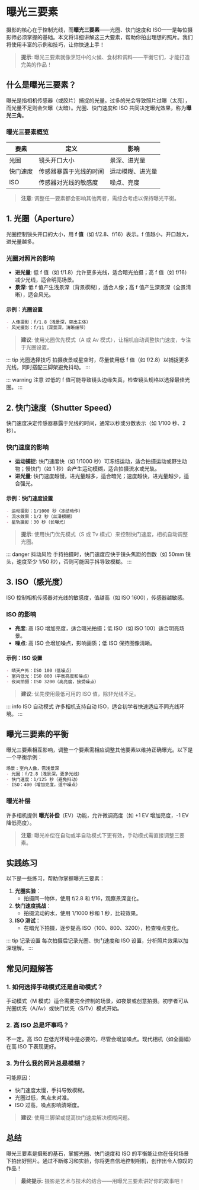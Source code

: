 
# 曝光三要素

摄影的核心在于控制光线，而**曝光三要素**——光圈、快门速度和 ISO——是每位摄影师必须掌握的基础。本文将详细讲解这三大要素，帮助你拍出理想的照片。我们将使用丰富的示例和技巧，让你快速上手！

> **提示**: 曝光三要素就像烹饪中的火候、食材和调料——平衡它们，才能打造完美的作品！

## 什么是曝光三要素？

曝光是指相机传感器（或胶片）捕捉的光量。过多的光会导致照片过曝（太亮），而光量不足则会欠曝（太暗）。光圈、快门速度和 ISO 共同决定曝光效果，称为**曝光三角**。

### 曝光三要素概览

| 要素       | 定义                                   | 影响                             |
|------------|---------------------------------------|----------------------------------|
| 光圈       | 镜头开口大小                           | 景深、进光量                     |
| 快门速度   | 传感器暴露于光线的时间                 | 运动模糊、进光量                 |
| ISO        | 传感器对光线的敏感度                   | 噪点、亮度                       |

> **注意**: 调整任一要素都会影响其他两者，需综合考虑以保持曝光平衡。

## 1. 光圈（Aperture）

光圈控制镜头开口的大小，用 **f 值**（如 f/2.8、f/16）表示。f 值越小，开口越大，进光量越多。

### 光圈对照片的影响

- **进光量**: 低 f 值（如 f/1.8）允许更多光线，适合暗光拍摄；高 f 值（如 f/16）减少光线，适合明亮场景。
- **景深**: 低 f 值产生浅景深（背景模糊），适合人像；高 f 值产生深景深（全景清晰），适合风光。

#### 示例：光圈设置

```markdown
- 人像摄影：f/1.8（浅景深，突出主体）
- 风光摄影：f/11（深景深，清晰细节）
```

> **建议**: 使用光圈优先模式（A 或 Av 模式），让相机自动调整快门速度，专注于光圈设置。

::: tip 光圈选择技巧
拍摄夜景或星空时，尽量使用低 f 值（如 f/2.8）以捕捉更多光线，同时搭配三脚架避免抖动。
:::

::: warning 注意
过低的 f 值可能导致镜头边缘失真，检查镜头规格以选择最佳光圈。
:::

## 2. 快门速度（Shutter Speed）

快门速度决定传感器暴露于光线的时间，通常以秒或分数表示（如 1/100 秒、2 秒）。

### 快门速度的影响

- **运动捕捉**: 快门速度快（如 1/1000 秒）可冻结运动，适合拍摄运动或野生动物；慢快门（如 1 秒）会产生运动模糊，适合拍摄流水或光轨。
- **进光量**: 快门速度越慢，进光量越多，适合暗光；速度越快，进光量越少，适合强光。

#### 示例：快门速度设置

```markdown
- 运动摄影：1/1000 秒（冻结动作）
- 流水效果：1/2 秒（丝滑模糊）
- 星轨摄影：30 秒（长曝光）
```

> **提示**: 使用快门优先模式（S 或 Tv 模式）来控制快门速度，相机自动调整光圈。

::: danger 抖动风险
手持拍摄时，快门速度应快于镜头焦距的倒数（如 50mm 镜头，速度至少 1/50 秒），否则可能因手抖导致模糊。
:::

## 3. ISO（感光度）

ISO 控制相机传感器对光线的敏感度，值越高（如 ISO 1600），传感器越敏感。

### ISO 的影响

- **亮度**: 高 ISO 增加亮度，适合暗光拍摄；低 ISO（如 ISO 100）适合明亮场景。
- **噪点**: 高 ISO 会增加噪点，影响画质；低 ISO 保持图像清晰。

#### 示例：ISO 设置

```markdown
- 晴天户外：ISO 100（低噪点）
- 室内低光：ISO 800（平衡亮度和噪点）
- 夜间拍摄：ISO 3200（高亮度，接受噪点）
```

> **建议**: 优先使用最低可用的 ISO 值，除非光线不足。

::: info ISO 自动模式
许多相机支持自动 ISO，适合初学者快速适应不同光线环境。
:::

## 曝光三要素的平衡

曝光三要素相互影响，调整一个要素需相应调整其他要素以维持正确曝光。以下是一个平衡示例：

```markdown
场景：室内人像，需浅景深
- 光圈：f/2.8（浅景深，更多光线）
- 快门速度：1/125 秒（避免抖动）
- ISO：400（增加亮度，适中噪点）
```

### 曝光补偿

许多相机提供 **曝光补偿**（EV）功能，允许微调亮度（如 +1 EV 增加亮度，-1 EV 降低亮度）。

> **注意**: 曝光补偿在自动或半自动模式下更有效，手动模式需直接调整三要素。

## 实践练习

以下是一些练习，帮助你掌握曝光三要素：

1. **光圈实验**：
   - 拍摄同一物体，使用 f/2.8 和 f/16，观察景深变化。
2. **快门速度挑战**：
   - 拍摄流动的水，使用 1/1000 秒和 1 秒，比较效果。
3. **ISO 测试**：
   - 在暗光下拍摄，逐步提高 ISO（100、800、3200），检查噪点变化。

::: tip 记录设置
每次拍摄后记录光圈、快门速度和 ISO 设置，分析照片效果以加深理解。
:::

## 常见问题解答

### 1. 如何选择手动模式还是自动模式？

手动模式（M 模式）适合需要完全控制的场景，如夜景或创意拍摄。初学者可从光圈优先（A/Av）或快门优先（S/Tv）模式开始。

### 2. 高 ISO 总是坏事吗？

不一定。高 ISO 在低光环境中是必要的，尽管会增加噪点。现代相机（如全画幅）在高 ISO 下表现更好。

### 3. 为什么我的照片总是模糊？

可能原因：
- 快门速度太慢，手抖导致模糊。
- 光圈过低，焦点未对准。
- ISO 过高，噪点影响清晰度。

> **建议**: 使用三脚架或提高快门速度解决模糊问题。

## 总结

曝光三要素是摄影的基石，掌握光圈、快门速度和 ISO 的平衡能让你在任何场景下拍出好照片。通过不断练习和实验，你将更自信地控制相机，创作出令人惊叹的作品！

> **最终提示**: 摄影是艺术与技术的结合——用曝光三要素讲好你的故事吧！
